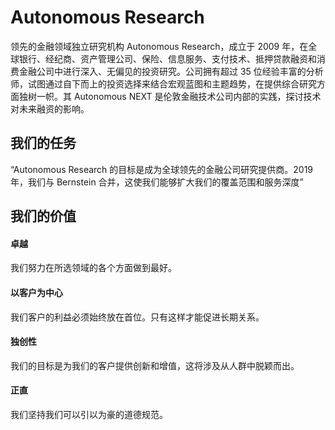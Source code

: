 # 

# Autonomous Research


领先的金融领域独立研究机构 Autonomous Research，成立于 2009 年，在全球银行、经纪商、资产管理公司、保险、信息服务、支付技术、抵押贷款融资和消费金融公司中进行深入、无偏见的投资研究。公司拥有超过 35 位经验丰富的分析师，试图通过自下而上的投资选择来结合宏观蓝图和主题趋势，在提供综合研究方面独树一帜。其 Autonomous NEXT 是伦敦金融技术公司内部的实践，探讨技术对未来融资的影响。

## 我们的任务

“Autonomous Research 的目标是成为全球领先的金融公司研究提供商。2019 年，我们与 Bernstein 合并，这使我们能够扩大我们的覆盖范围和服务深度”

## 我们的价值

#### 卓越

我们努力在所选领域的各个方面做到最好。

#### 以客户为中心

我们客户的利益必须始终放在首位。只有这样才能促进长期关系。

#### 独创性

我们的目标是为我们的客户提供创新和增值，这将涉及从人群中脱颖而出。

#### 正直

我们坚持我们可以引以为豪的道德规范。

